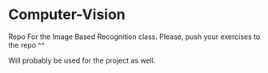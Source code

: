 Computer-Vision
===============

Repo For the Image Based Recognition class.
Please, push your exercises to the repo ^^

Will probably be used for the project as well.
